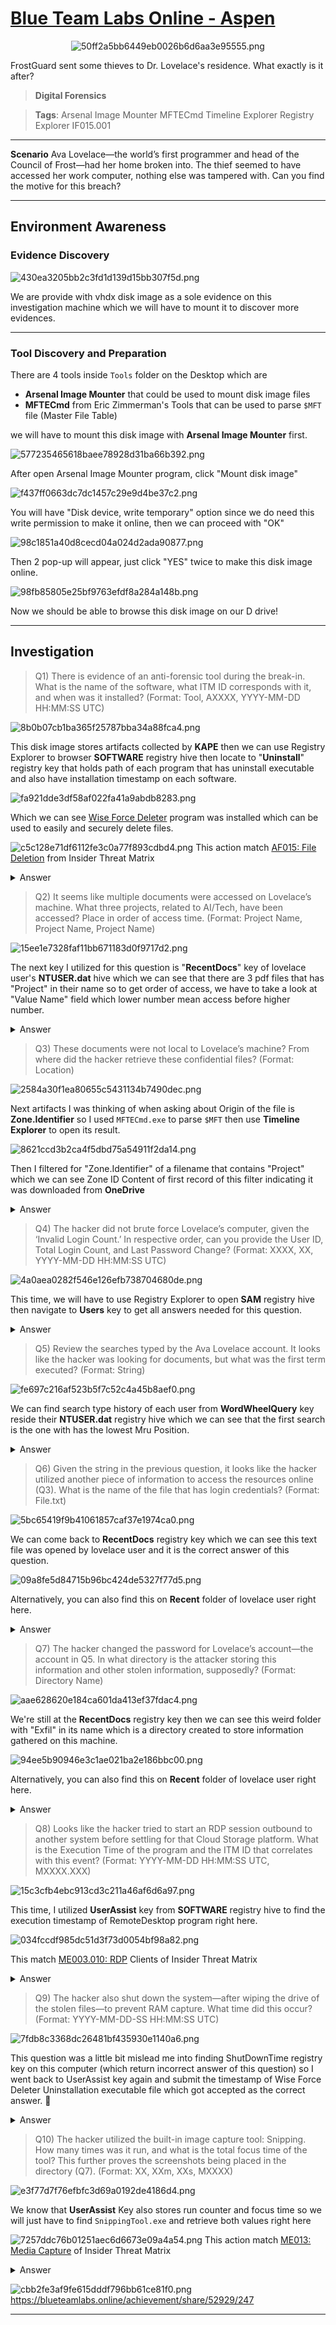 # [Blue Team Labs Online - Aspen](https://blueteamlabs.online/home/investigation/aspen-fa1048174e)
<div align=center>

![50ff2a5bb6449eb0026b6d6aa3e95555.png](/_resources/50ff2a5bb6449eb0026b6d6aa3e95555.png)
</div>
FrostGuard sent some thieves to Dr. Lovelace's residence. What exactly is it after?

>**Digital Forensics**

>**Tags**: Arsenal Image Mounter MFTECmd Timeline Explorer Registry Explorer IF015.001
* * *
**Scenario**
Ava Lovelace—the world’s first programmer and head of the Council of Frost—had her home broken into. The thief seemed to have accessed her work computer, nothing else was tampered with. Can you find the motive for this breach?
* * *
## Environment Awareness
### Evidence Discovery
![430ea3205bb2c3fd1d139d15bb307f5d.png](/_resources/430ea3205bb2c3fd1d139d15bb307f5d.png)

We are provide with vhdx disk image as a sole evidence on this investigation machine which we will have to mount it to discover more evidences.
***
### Tool Discovery and Preparation
There are 4 tools inside `Tools` folder on the Desktop which are
- **Arsenal Image Mounter** that could be used to mount disk image files
- **MFTECmd** from Eric Zimmerman's Tools that can be used to parse `$MFT` file (Master File Table)

we will have to mount this disk image with **Arsenal Image Mounter** first.

![577235465618baee78928d31ba66b392.png](/_resources/577235465618baee78928d31ba66b392.png)

After open Arsenal Image Mounter program, click "Mount disk image"

![f437ff0663dc7dc1457c29e9d4be37c2.png](/_resources/f437ff0663dc7dc1457c29e9d4be37c2.png)

You will have "Disk device, write temporary" option since we do need this write permission to make it online, then we can proceed with "OK"

![98c1851a40d8cecd04a024d2ada90877.png](/_resources/98c1851a40d8cecd04a024d2ada90877.png)

Then 2 pop-up will appear, just click "YES" twice to make this disk image online.

![98fb85805e25bf9763efdf8a284a148b.png](/_resources/98fb85805e25bf9763efdf8a284a148b.png)

Now we should be able to browse this disk image on our D drive!
* * *
## Investigation
>Q1) There is evidence of an anti-forensic tool during the break-in. What is the name of the software, what ITM ID corresponds with it, and when was it installed? (Format: Tool, AXXXX, YYYY-MM-DD HH:MM:SS UTC)

![8b0b07cb1ba365f25787bba34a88fca4.png](/_resources/8b0b07cb1ba365f25787bba34a88fca4.png)

This disk image stores artifacts collected by **KAPE** then we can use Registry Explorer to browser **SOFTWARE** registry hive then locate to "**Uninstall**" registry key that holds path of each program that has uninstall executable and also have installation timestamp on each software.

![fa921dde3df58af022fa41a9abdb8283.png](/_resources/fa921dde3df58af022fa41a9abdb8283.png)

Which we can see [Wise Force Deleter](https://www.wisecleaner.com/wise-force-deleter.html) program was installed which can be used to easily and securely delete files.

![c5c128e71df6112fe3c0a77f893cdbd4.png](/_resources/c5c128e71df6112fe3c0a77f893cdbd4.png)
This action match [AF015: File Deletion](https://insiderthreatmatrix.org/articles/AR5/sections/AF015) from Insider Threat Matrix

<details>
  <summary>Answer</summary>
<pre><code>Wise Force Deleter, AF015, 2024-09-26 16:38:22 UTC</code></pre>
</details>

>Q2) It seems like multiple documents were accessed on Lovelace’s machine. What three projects, related to AI/Tech, have been accessed? Place in order of access time. (Format: Project Name, Project Name, Project Name)

![15ee1e7328faf11bb671183d0f9717d2.png](/_resources/15ee1e7328faf11bb671183d0f9717d2.png)

The next key I utilized for this question is "**RecentDocs**" key of lovelace user's **NTUSER.dat** hive which we can see that there are 3 pdf files that has "Project" in their name so to get order of access, we have to take a look at "Value Name" field which lower number mean access before higher number. 

<details>
  <summary>Answer</summary>
<pre><code>Project Oracle, Project Phoenix, Project Thaw</code></pre>
</details>

>Q3) These documents were not local to Lovelace’s machine? From where did the hacker retrieve these confidential files? (Format: Location)

![2584a30f1ea80655c5431134b7490dec.png](/_resources/2584a30f1ea80655c5431134b7490dec.png)

Next artifacts I was thinking of when asking about Origin of the file is **Zone.Identifier** so I used `MFTECmd.exe` to parse `$MFT` then use **Timeline Explorer** to open its result.

![8621ccd3b2ca4f5dbd75a54911f2da14.png](/_resources/8621ccd3b2ca4f5dbd75a54911f2da14.png)

Then I filtered for "Zone.Identifier" of a filename that contains "Project" which we can see Zone ID Content of first record of this filter indicating it was downloaded from **OneDrive**

<details>
  <summary>Answer</summary>
<pre><code>Onedrive</code></pre>
</details>

>Q4) The hacker did not brute force Lovelace’s computer, given the ‘Invalid Login Count.’ In respective order, can you provide the User ID, Total Login Count, and Last Password Change? (Format: XXXX, XX, YYYY-MM-DD HH:MM:SS UTC)

![4a0aea0282f546e126efb738704680de.png](/_resources/4a0aea0282f546e126efb738704680de.png)

This time, we will have to use Registry Explorer to open **SAM** registry hive then navigate to **Users** key to get all answers needed for this question. 
<details>
  <summary>Answer</summary>
<pre><code>1010, 13, 2024-09-26 15:34:24 UTC</code></pre>
</details>

>Q5) Review the searches typed by the Ava Lovelace account. It looks like the hacker was looking for documents, but what was the first term executed? (Format: String)

![fe697c216af523b5f7c52c4a45b8aef0.png](/_resources/fe697c216af523b5f7c52c4a45b8aef0.png)

We can find search type history of each user from **WordWheelQuery** key reside their **NTUSER.dat** registry hive which we can see that the first search is the one with has the lowest Mru Position.
<details>
  <summary>Answer</summary>
<pre><code>AvaLovelace@Icesend.onmicrosoft.com</code></pre>
</details>

>Q6) Given the string in the previous question, it looks like the hacker utilized another piece of information to access the resources online (Q3). What is the name of the file that has login credentials? (Format: File.txt)

![5bc65419f9b41061857caf37e1974ca0.png](/_resources/5bc65419f9b41061857caf37e1974ca0.png)

We can come back to **RecentDocs** registry key which we can see this text file was opened by lovelace user and it is the correct answer of this question.

![09a8fe5d84715b96bc424de5327f77d5.png](/_resources/09a8fe5d84715b96bc424de5327f77d5.png)

Alternatively, you can also find this on **Recent** folder of lovelace user right here.

<details>
  <summary>Answer</summary>
<pre><code>MSFT_Password.txt</code></pre>
</details>

>Q7) The hacker changed the password for Lovelace’s account—the account in Q5. In what directory is the attacker storing this information and other stolen information, supposedly? (Format: Directory Name)

![aae628620e184ca601da413ef37fdac4.png](/_resources/aae628620e184ca601da413ef37fdac4.png)

We're still at the **RecentDocs** registry key then we can see this weird folder with "Exfil" in its name which is a directory created to store information gathered on this machine.

![94ee5b90946e3c1ae021ba2e186bbc00.png](/_resources/94ee5b90946e3c1ae021ba2e186bbc00.png)

Alternatively, you can also find this on **Recent** folder of lovelace user right here.

<details>
  <summary>Answer</summary>
<pre><code>Exfil-FOI</code></pre>
</details>

>Q8) Looks like the hacker tried to start an RDP session outbound to another system before settling for that Cloud Storage platform. What is the Execution Time of the program and the ITM ID that correlates with this event? (Format: YYYY-MM-DD HH:MM:SS UTC, MXXXX.XXX)

![15c3cfb4ebc913cd3c211a46af6d6a97.png](/_resources/15c3cfb4ebc913cd3c211a46af6d6a97.png)

This time, I utilized **UserAssist** key from **SOFTWARE** registry hive to find the execution timestamp of RemoteDesktop program right here.

![034fccdf985dc51d3f73d0054bf98a82.png](/_resources/034fccdf985dc51d3f73d0054bf98a82.png)

This match [ME003.010: RDP](https://insiderthreatmatrix.org/articles/AR2/sections/ME003/subsections/ME003.010) Clients of Insider Threat Matrix

<details>
  <summary>Answer</summary>
<pre><code>2024-09-26 16:21:02 UTC, ME003.010</code></pre>
</details>

>Q9) The hacker also shut down the system—after wiping the drive of the stolen files—to prevent RAM capture. What time did this occur? (Format: YYYY-MM-DD-SS HH:MM:SS UTC)

![7fdb8c3368dc26481bf435930e1140a6.png](/_resources/7fdb8c3368dc26481bf435930e1140a6.png)

This question was a little bit mislead me into finding ShutDownTime registry key on this computer (which return incorrect answer of this question) so I went back to UserAssist key again and submit the timestamp of Wise Force Deleter Uninstallation executable file which got accepted as the correct answer. 🤔
<details>
  <summary>Answer</summary>
<pre><code>2024-09-26 16:54:58 UTC</code></pre>
</details>

>Q10) The hacker utilized the built-in image capture tool: Snipping. How many times was it run, and what is the total focus time of the tool? This further proves the screenshots being placed in the directory (Q7). (Format: XX, XXm, XXs, MXXXX)

![e3f77d7f76efbfc3d69a0192de4186d4.png](/_resources/e3f77d7f76efbfc3d69a0192de4186d4.png)

We know that **UserAssist** Key also stores run counter and focus time so we will just have to find `SnippingTool.exe` and retrieve both values right here

![7257ddc76b01251aec6d6673e09a4a54.png](/_resources/7257ddc76b01251aec6d6673e09a4a54.png)
This action match [ME013: Media Capture](https://insiderthreatmatrix.org/articles/AR2/sections/ME013) of Insider Threat Matrix

<details>
  <summary>Answer</summary>
<pre><code>15, 08m, 50s, ME013</code></pre>
</details>

![cbb2fe3af9fe615dddf796bb61ce81f0.png](/_resources/cbb2fe3af9fe615dddf796bb61ce81f0.png)
https://blueteamlabs.online/achievement/share/52929/247
* * *